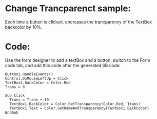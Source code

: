 # Change Trancparenct sample:
Eech time a butten is clicked, encreases the trancparency of the TextBox backcolor by 10%.

# Code:
Use the form designer to add a textBox and a button, switch to the Form code tab, and add this code after the generated SB code:
```VB.NET
Button1.HandleEvents()
Control.OnMouseLeftUp = Click
TextBox1.BackColor = Color.Red
Trans = 0

Sub Click
  Trans = Trans + 10
  TextBox1.BackColor = Color.SetTransparency(Color.Red, Trans)
  TextBox1.Text = Color.GetNameAndTransparency(TextBox1.BackColor)
EndSub
```


